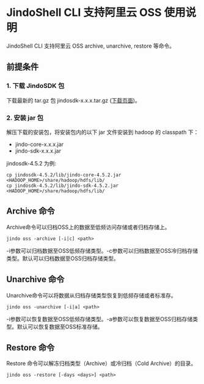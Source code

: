 # JindoShell CLI 支持阿里云 OSS 使用说明
JindoShell CLI 支持阿里云 OSS archive, unarchive, restore 等命令。

## 前提条件
### 1. 下载 JindoSDK 包
下载最新的 tar.gz 包 jindosdk-x.x.x.tar.gz ([下载页面](/docs/user/4.x/jindodata_download.md))。

### 2. 安装 jar 包
解压下载的安装包，将安装包内的以下 jar 文件安装到 hadoop 的 classpath 下：
* jindo-core-x.x.x.jar
* jindo-sdk-x.x.x.jar

jindosdk-4.5.2 为例:
```
cp jindosdk-4.5.2/lib/jindo-core-4.5.2.jar <HADOOP_HOME>/share/hadoop/hdfs/lib/
cp jindosdk-4.5.2/lib/jindo-sdk-4.5.2.jar <HADOOP_HOME>/share/hadoop/hdfs/lib/
```

## Archive 命令
Archive命令可以归档OSS上的数据至低频访问存储或者归档存储上。

```
jindo oss -archive [-i|c] <path>
```

-i参数可以归档数据至OSS低频存储类型。-c参数可以归档数据至OSS冷归档存储类型。默认可以归档数据至OSS归档存储类型。

## Unarchive 命令
Unarchive命令可以将数据从归档存储类型恢复到低频存储或者标准存。

```
jindo oss -unarchive [-i|a] <path>
```

-i参数可以恢复数据至OSS低频存储类型。-a参数可以恢复数据至OSS归档存储类型。默认可以恢复数据至OSS标准存储。

## Restore 命令
Restore 命令可以解冻归档类型（Archive）或冷归档（Cold Archive）的目录。

```
jindo oss -restore [-days <days>] <path>
```